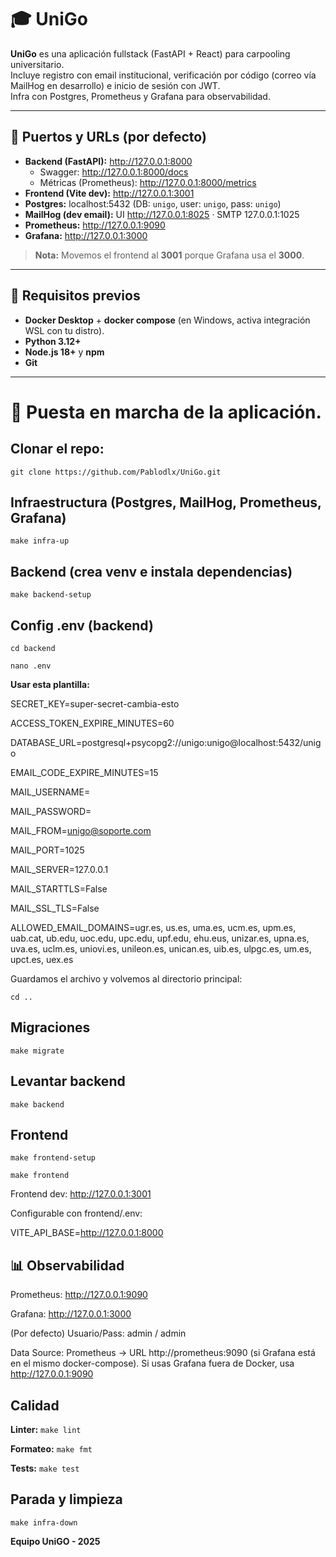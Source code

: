 

# 🎓 UniGo

**UniGo** es una aplicación fullstack (FastAPI + React) para carpooling universitario.  
Incluye registro con email institucional, verificación por código (correo vía MailHog en desarrollo) e inicio de sesión con JWT.  
Infra con Postgres, Prometheus y Grafana para observabilidad.

---

## 🔌 Puertos y URLs (por defecto)

- **Backend (FastAPI):** http://127.0.0.1:8000  
  - Swagger: http://127.0.0.1:8000/docs  
  - Métricas (Prometheus): http://127.0.0.1:8000/metrics
- **Frontend (Vite dev):** http://127.0.0.1:3001
- **Postgres:** localhost:5432  (DB: `unigo`, user: `unigo`, pass: `unigo`)
- **MailHog (dev email):** UI http://127.0.0.1:8025 · SMTP 127.0.0.1:1025
- **Prometheus:** http://127.0.0.1:9090
- **Grafana:** http://127.0.0.1:3000

> **Nota:** Movemos el frontend al **3001** porque Grafana usa el **3000**.

---

## 🧰 Requisitos previos

- **Docker Desktop** + **docker compose** (en Windows, activa integración WSL con tu distro).
- **Python 3.12+**
- **Node.js 18+** y **npm**
- **Git**

---

# 🚀 Puesta en marcha de la aplicación.

## Clonar el repo:

`git clone https://github.com/Pablodlx/UniGo.git` 

## Infraestructura (Postgres, MailHog, Prometheus, Grafana)

`make infra-up`

## Backend (crea venv e instala dependencias)
`make backend-setup`

## Config .env (backend)
`cd backend`

`nano .env`

**Usar esta plantilla:**

SECRET_KEY=super-secret-cambia-esto

ACCESS_TOKEN_EXPIRE_MINUTES=60

DATABASE_URL=postgresql+psycopg2://unigo:unigo@localhost:5432/unigo

EMAIL_CODE_EXPIRE_MINUTES=15

MAIL_USERNAME=

MAIL_PASSWORD=

MAIL_FROM=unigo@soporte.com

MAIL_PORT=1025

MAIL_SERVER=127.0.0.1

MAIL_STARTTLS=False

MAIL_SSL_TLS=False

ALLOWED_EMAIL_DOMAINS=ugr.es, us.es, uma.es, ucm.es, upm.es, uab.cat, ub.edu, uoc.edu, upc.edu, upf.edu, ehu.eus, unizar.es, upna.es, uva.es, uclm.es, uniovi.es, unileon.es, unican.es, uib.es, ulpgc.es, um.es, upct.es, uex.es

Guardamos el archivo y volvemos al directorio principal:

`cd ..`

## Migraciones
`make migrate`

## Levantar backend 
`make backend`

## Frontend
`make frontend-setup`

`make frontend`

Frontend dev: http://127.0.0.1:3001

Configurable con frontend/.env:

VITE_API_BASE=http://127.0.0.1:8000

## 📊 Observabilidad

Prometheus: http://127.0.0.1:9090

Grafana: http://127.0.0.1:3000

(Por defecto) Usuario/Pass: admin / admin

Data Source: Prometheus → URL http://prometheus:9090 (si Grafana está en el mismo docker-compose).
Si usas Grafana fuera de Docker, usa http://127.0.0.1:9090

## Calidad
**Linter:**
`make lint`

**Formateo:**
`make fmt`

**Tests:**
`make test`

## Parada y limpieza
`make infra-down`


**Equipo UniGO - 2025**

